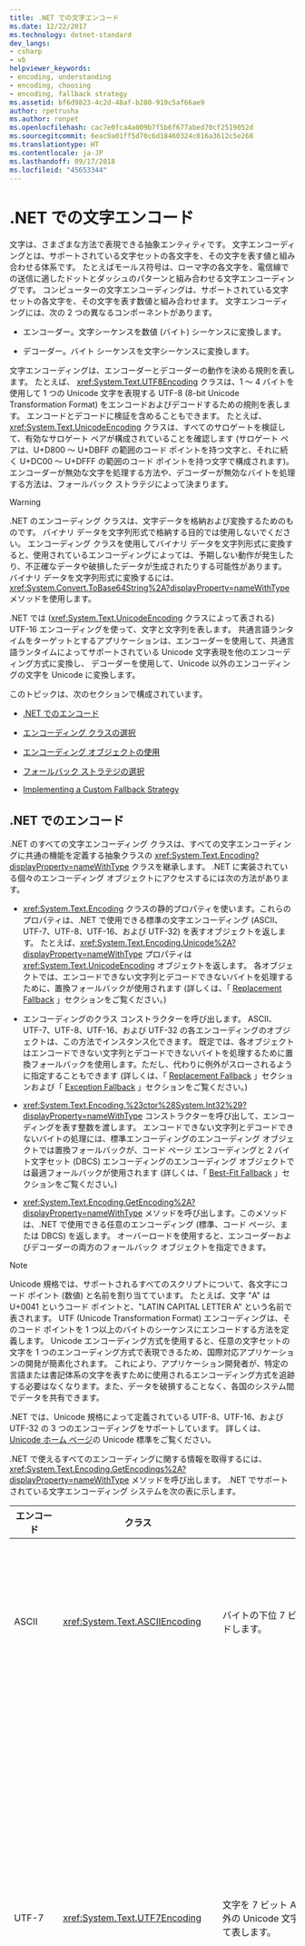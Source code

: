 ```yaml
---
title: .NET での文字エンコード
ms.date: 12/22/2017
ms.technology: dotnet-standard
dev_langs:
- csharp
- vb
helpviewer_keywords:
- encoding, understanding
- encoding, choosing
- encoding, fallback strategy
ms.assetid: bf6d9823-4c2d-48af-b280-919c5af66ae9
author: rpetrusha
ms.author: ronpet
ms.openlocfilehash: cac7e0fca4a009b7f5b6f677abed70cf2519052d
ms.sourcegitcommit: 6eac9a01ff5d70c6d18460324c016a3612c5e268
ms.translationtype: HT
ms.contentlocale: ja-JP
ms.lasthandoff: 09/17/2018
ms.locfileid: "45653344"
---
```

# <a name="character-encoding-in-net"></a>.NET での文字エンコード
文字は、さまざまな方法で表現できる抽象エンティティです。 文字エンコーディングとは、サポートされている文字セットの各文字を、その文字を表す値と組み合わせる体系です。 たとえばモールス符号は、ローマ字の各文字を、電信線での送信に適したドットとダッシュのパターンと組み合わせる文字エンコーディングです。 コンピューターの文字エンコーディングは、サポートされている文字セットの各文字を、その文字を表す数値と組み合わせます。 文字エンコーディングには、次の 2 つの異なるコンポーネントがあります。  
  
-   エンコーダー。文字シーケンスを数値 (バイト) シーケンスに変換します。  
  
-   デコーダー。バイト シーケンスを文字シーケンスに変換します。  
  
 文字エンコーディングは、エンコーダーとデコーダーの動作を決める規則を表します。 たとえば、 <xref:System.Text.UTF8Encoding> クラスは、1 ～ 4 バイトを使用して 1 つの Unicode 文字を表現する UTF-8 (8-bit Unicode Transformation Format) をエンコードおよびデコードするための規則を表します。 エンコードとデコードに検証を含めることもできます。 たとえば、 <xref:System.Text.UnicodeEncoding> クラスは、すべてのサロゲートを検証して、有効なサロゲート ペアが構成されていることを確認します (サロゲート ペアは、U+D800 ～ U+DBFF の範囲のコード ポイントを持つ文字と、それに続く U+DC00 ～ U+DFFF の範囲のコード ポイントを持つ文字で構成されます)。エンコーダーが無効な文字を処理する方法や、デコーダーが無効なバイトを処理する方法は、フォールバック ストラテジによって決まります。  
  
> [!WARNING]
>  .NET のエンコーディング クラスは、文字データを格納および変換するためのものです。 バイナリ データを文字列形式で格納する目的では使用しないでください。 エンコーディング クラスを使用してバイナリ データを文字列形式に変換すると、使用されているエンコーディングによっては、予期しない動作が発生したり、不正確なデータや破損したデータが生成されたりする可能性があります。 バイナリ データを文字列形式に変換するには、<xref:System.Convert.ToBase64String%2A?displayProperty=nameWithType> メソッドを使用します。  
  
 .NET では (<xref:System.Text.UnicodeEncoding> クラスによって表される) UTF-16 エンコーディングを使って、文字と文字列を表します。 共通言語ランタイムをターゲットとするアプリケーションは、エンコーダーを使用して、共通言語ランタイムによってサポートされている Unicode 文字表現を他のエンコーディング方式に変換し、 デコーダーを使用して、Unicode 以外のエンコーディングの文字を Unicode に変換します。  
  
 このトピックは、次のセクションで構成されています。  
  
-   [.NET でのエンコード](../../../docs/standard/base-types/character-encoding.md#Encodings)  
  
-   [エンコーディング クラスの選択](../../../docs/standard/base-types/character-encoding.md#Selecting)  
  
-   [エンコーディング オブジェクトの使用](../../../docs/standard/base-types/character-encoding.md#Using)  
  
-   [フォールバック ストラテジの選択](../../../docs/standard/base-types/character-encoding.md#FallbackStrategy)  
  
-   [Implementing a Custom Fallback Strategy](../../../docs/standard/base-types/character-encoding.md#Custom)  
  
<a name="Encodings"></a>   
## <a name="encodings-in-net"></a>.NET でのエンコード  
 .NET のすべての文字エンコーディング クラスは、すべての文字エンコーディングに共通の機能を定義する抽象クラスの <xref:System.Text.Encoding?displayProperty=nameWithType> クラスを継承します。 .NET に実装されている個々のエンコーディング オブジェクトにアクセスするには次の方法があります。  
  
-   <xref:System.Text.Encoding> クラスの静的プロパティを使います。これらのプロパティは、.NET で使用できる標準の文字エンコーディング (ASCII、UTF-7、UTF-8、UTF-16、および UTF-32) を表すオブジェクトを返します。 たとえば、<xref:System.Text.Encoding.Unicode%2A?displayProperty=nameWithType> プロパティは <xref:System.Text.UnicodeEncoding> オブジェクトを返します。 各オブジェクトでは、エンコードできない文字列とデコードできないバイトを処理するために、置換フォールバックが使用されます (詳しくは、「 [Replacement Fallback](../../../docs/standard/base-types/character-encoding.md#Replacement) 」セクションをご覧ください。)  
  
-   エンコーディングのクラス コンストラクターを呼び出します。 ASCII、UTF-7、UTF-8、UTF-16、および UTF-32 の各エンコーディングのオブジェクトは、この方法でインスタンス化できます。 既定では、各オブジェクトはエンコードできない文字列とデコードできないバイトを処理するために置換フォールバックを使用します。ただし、代わりに例外がスローされるように指定することもできます (詳しくは、「 [Replacement Fallback](../../../docs/standard/base-types/character-encoding.md#Replacement) 」セクションおよび「 [Exception Fallback](../../../docs/standard/base-types/character-encoding.md#Exception) 」セクションをご覧ください。)  
  
-   <xref:System.Text.Encoding.%23ctor%28System.Int32%29?displayProperty=nameWithType> コンストラクターを呼び出して、エンコーディングを表す整数を渡します。 エンコードできない文字列とデコードできないバイトの処理には、標準エンコーディングのエンコーディング オブジェクトでは置換フォールバックが、コード ページ エンコーディングと 2 バイト文字セット (DBCS) エンコーディングのエンコーディング オブジェクトでは最適フォールバックが使用されます (詳しくは、「 [Best-Fit Fallback](../../../docs/standard/base-types/character-encoding.md#BestFit) 」セクションをご覧ください。)  
  
-   <xref:System.Text.Encoding.GetEncoding%2A?displayProperty=nameWithType> メソッドを呼び出します。このメソッドは、.NET で使用できる任意のエンコーディング (標準、コード ページ、または DBCS) を返します。 オーバーロードを使用すると、エンコーダーおよびデコーダーの両方のフォールバック オブジェクトを指定できます。  
  
> [!NOTE]
>  Unicode 規格では、サポートされるすべてのスクリプトについて、各文字にコード ポイント (数値) と名前を割り当てています。 たとえば、文字 "A" は U+0041 というコード ポイントと、"LATIN CAPITAL LETTER A" という名前で表されます。 UTF (Unicode Transformation Format) エンコーディングは、そのコード ポイントを 1 つ以上のバイトのシーケンスにエンコードする方法を定義します。 Unicode エンコーディング方式を使用すると、任意の文字セットの文字を 1 つのエンコーディング方式で表現できるため、国際対応アプリケーションの開発が簡素化されます。 これにより、アプリケーション開発者が、特定の言語または書記体系の文字を表すために使用されるエンコーディング方式を追跡する必要はなくなります。また、データを破損することなく、各国のシステム間でデータを共有できます。  
>   
>  .NET では、Unicode 規格によって定義されている UTF-8、UTF-16、および UTF-32 の 3 つのエンコーディングをサポートしています。 詳しくは、[Unicode ホーム ページ](https://www.unicode.org/)の Unicode 標準をご覧ください。  
  
 .NET で使えるすべてのエンコーディングに関する情報を取得するには、<xref:System.Text.Encoding.GetEncodings%2A?displayProperty=nameWithType> メソッドを呼び出します。 .NET でサポートされている文字エンコーディング システムを次の表に示します。  
  
|エンコード|クラス|説明|長所/短所|  
|--------------|-----------|-----------------|-------------------------------|  
|ASCII|<xref:System.Text.ASCIIEncoding>|バイトの下位 7 ビットを使用して、限られた範囲の文字をエンコードします。|ASCII エンコーディングでは、U+0000 から U+007F までの文字値しかサポートされていないため、ほとんどの場合、国際対応アプリケーションでは ASCII エンコーディングの使用は不適切です。|  
|UTF-7|<xref:System.Text.UTF7Encoding>|文字を 7 ビット ASCII 文字のシーケンスとして表します。 ASCII 以外の Unicode 文字は、ASCII 文字のエスケープ シーケンスによって表します。|UTF-7 は、メールやニュースグループなどのプロトコルをサポートします。 ただし、UTF-7 は特に安全でも堅牢でもありません。 場合によっては、1 ビットの変更により、UTF-7 文字列全体の解釈が完全に変わる場合があります。 他の場合には、異なる UTF-7 文字列がエンコードによって同じテキストになる可能性もあります。 ASCII 以外の文字を含むシーケンスの場合、UTF-7 は UTF-8 よりも多くの空間を必要とし、エンコードとデコードに時間がかかります。 したがって、可能であれば、UTF-7 ではなく UTF-8 を使用してください。|  
|UTF-8|<xref:System.Text.UTF8Encoding>|各 Unicode コード ポイントが、1 バイトから 4 バイトのシーケンスとして表現されます。|UTF-8 では、8 ビット データ サイズがサポートされており、既存の多くのオペレーティング システムに対応できます。 ASCII 範囲の文字については、UTF-8 は ASCII エンコーディングと一致し、より広範な文字を提供します。 ただし、CJK (中国語、日本語、韓国語) スクリプトでは、UTF-8 の各文字に 3 バイトが必要となることがあり、データ サイズが UTF-16 より大きくなる可能性があります。 ただし、CJK 範囲によるサイズの増加が HTML タグなどの ASCII データのサイズによって相殺されることもあります。|  
|UTF-16|<xref:System.Text.UnicodeEncoding>|各 Unicode コード ポイントが、1 つまたは 2 つの 16 ビット整数のシーケンスとして表現されます。 ほとんどの一般的な Unicode 文字で必要とされる UTF-16 コード ポイントは 1 つだけです。ただし、Unicode の補助文字 (U+10000 以上) には 2 つの UTF-16 サロゲート コード ポイントが必要です。 リトル エンディアンとビッグ エンディアンの両方のバイト順をサポートしています。|UTF-16 エンコーディングは、共通言語ランタイムでは <xref:System.Char> および <xref:System.String> の値を表現するために、Windows オペレーティング システムでは `WCHAR` の値を表現するために使用されています。|  
|UTF-32|<xref:System.Text.UTF32Encoding>|各 Unicode コード ポイントが 32 ビット整数として表現されます。 リトル エンディアンとビッグ エンディアンの両方のバイト順をサポートしています。|UTF-32 エンコーディングは、エンコードされた空白がきわめて重要な意味を持つオペレーティング システムで、アプリケーションが UTF-16 エンコーディングのサロゲート コード ポイント動作を回避する必要がある場合に使用します。 ディスプレイ上でレンダリングされる 1 つのグリフも複数の UTF-32 文字でエンコードされることがあります。|  
|ANSI/ISO エンコーディング||さまざまなコード ページがサポートされています。 Windows オペレーティング システムでは、特定の言語または言語グループをサポートするためにコード ページが使用されます。 .NET でサポートされているコード ページの一覧表については、<xref:System.Text.Encoding> クラスを参照してください。 特定のコード ページのエンコーディング オブジェクトを取得するには、<xref:System.Text.Encoding.GetEncoding%28System.Int32%29?displayProperty=nameWithType> メソッドを呼び出します。|コード ページには、0 から始まる 256 個のコード ポイントが含まれています。 コード ポイント 0 ～ 127 は、ほとんどのコード ページで ASCII 文字セットを表しますが、コード ポイント 128 ～ 255 が表す文字は、コード ページによって異なります。 たとえば、コード ページ 1252 には、英語、ドイツ語、フランス語などのラテン語書記体系の文字を表す文字コードが含まれています。 このコード ページ 1252 の最後の 128 個のコード ポイントには、アクセント記号付き文字が含まれています。 また、コード ページ 1253 には、ギリシャ語書記体系で必要とされる文字コードが含まれています。 このコード ページ 1253 の最後の 128 個のコード ポイントには、ギリシャ文字が含まれています。 このため、ANSI コード ページに依存するアプリケーションでギリシャ語とドイツ語を同じテキスト ストリームに格納する場合には、参照先コード ページを示す識別子を含める必要があります。|  
|2 バイト文字セット (DBCS) エンコーディング||中国語、日本語、韓国語など、256 個以上の文字から成る言語をサポートします。 DBCS では、コード ポイントのペア (2 バイト) が 1 つの文字を表します。 DBCS エンコーディングでは、<xref:System.Text.Encoding.IsSingleByte%2A?displayProperty=nameWithType> プロパティは `false` を返します。 特定の DBCS のエンコーディング オブジェクトを取得するには、<xref:System.Text.Encoding.GetEncoding%28System.Int32%29?displayProperty=nameWithType> メソッドを呼び出します。|DBCS では、コード ポイントのペア (2 バイト) が 1 つの文字を表します。 アプリケーションで DBCS データを処理する場合、DBCS 文字の最初のバイト (先頭バイト) は、その後に続く後続バイトと組み合わせて処理されます。 このスキームでは、日本語や中国語など、2 種類の言語を組み合わせて同じデータ ストリームで使用することはできません。これは、2 バイト コード ポイントのペアが表す文字が、コード ページによって異なるためです。|  
  
 これらのエンコーディングを使用することにより、Unicode 文字だけでなく、レガシ アプリケーションで最もよく使用されているエンコーディングにも対応できます。 また、 <xref:System.Text.Encoding> から派生するクラスを定義し、そのメンバーをオーバーライドして、カスタム エンコーディングを作成することもできます。  
  
### <a name="platform-notes-includenetcoreincludesnet-core-mdmd"></a>プラットフォームに関する注意事項: [!INCLUDE[net_core](../../../includes/net-core-md.md)]  
 既定で、 [!INCLUDE[net_core](../../../includes/net-core-md.md)] では、コード ページ 28591 以外のコード ページ エンコーディングや Unicode エンコーディング (UTF-8 や UTF-16 など) を使用できません。 ただし、使うアプリに、.NET を対象とする標準の Windows アプリに含まれているコード ページ エンコーディングを追加できます。 詳細については、「 <xref:System.Text.CodePagesEncodingProvider> 」のトピックを参照してください。  
  
<a name="Selecting"></a>   
## <a name="selecting-an-encoding-class"></a>エンコーディング クラスの選択  
 アプリケーションで使用するエンコーディングを選択できる場合は、Unicode エンコーディング (できれば <xref:System.Text.UTF8Encoding> または <xref:System.Text.UnicodeEncoding>) を使用するようにしてください (.NET でサポートされている Unicode エンコーディングには、そのほかに <xref:System.Text.UTF32Encoding> もあります)。  
  
 ASCII エンコーディング (<xref:System.Text.ASCIIEncoding>) を使用しようとしている場合は、代わりに <xref:System.Text.UTF8Encoding> を選択してください。 この 2 つのエンコーディングは、ASCII 文字セットに対する動作は変わりませんが、 <xref:System.Text.UTF8Encoding> には次のような利点があります。  
  
-   すべての Unicode 文字を表現できます ( <xref:System.Text.ASCIIEncoding> でサポートされているのは U+0000 ～ U+007F の Unicode 文字値だけです)。  
  
-   エラー検出に対応しており、セキュリティも強化されます。  
  
-   できるだけ高速になるように調整されているため、他のエンコーディングよりも高速です。 全体が ASCII のコンテンツの場合でも、 <xref:System.Text.UTF8Encoding> で実行される演算は、 <xref:System.Text.ASCIIEncoding>で実行される演算よりも高速になります。  
  
 <xref:System.Text.ASCIIEncoding> は、レガシ アプリケーションの場合にのみ使用を検討するようにしてください。 ただし、レガシ アプリケーションでも、次のような理由で <xref:System.Text.UTF8Encoding> の方が適していることもあります (既定の設定の場合)。  
  
-   厳密には ASCII でないコンテンツがアプリケーションに含まれている場合、それを <xref:System.Text.ASCIIEncoding>でエンコードすると、ASCII 以外の各文字は疑問符 (?) としてエンコードされます。 アプリケーションがこのデータをデコードすると、情報は失われます。  
  
-   厳密には ASCII でないコンテンツがアプリケーションに含まれている場合、それを <xref:System.Text.UTF8Encoding>でエンコードすると、結果を ASCII として解釈しようとしても一見理解不能になります。 ただし、アプリケーションがこのデータを UTF-8 デコーダーを使用してデコードすると、データのラウンド トリップが正常に行われます。  
  
 Web アプリケーションでは、Web 要求への応答としてクライアントに送信される文字に、クライアントで使用されているエンコーディングが反映されるようにする必要があります。 ほとんどの場合は、ユーザーが期待するエンコーディングでテキストを表示するために、<xref:System.Web.HttpResponse.ContentEncoding%2A?displayProperty=nameWithType> プロパティを <xref:System.Web.HttpRequest.ContentEncoding%2A?displayProperty=nameWithType> プロパティの戻り値に設定する必要があります。  
  
<a name="Using"></a>   
## <a name="using-an-encoding-object"></a>エンコーディング オブジェクトの使用  
 エンコーダーは、文字列 (通常は Unicode 文字) を対応する数値 (バイト) に変換します。 たとえば、ASCII エンコーダーを使用すると、Unicode 文字を ASCII に変換してコンソールに表示することができます。 この変換を実行するには、<xref:System.Text.Encoding.GetBytes%2A?displayProperty=nameWithType> メソッドを呼び出します。 エンコードされた文字列を格納するために必要なバイト数をエンコードの実行前に確認するには、 <xref:System.Text.Encoding.GetByteCount%2A> メソッドを呼び出します。  
  
 次の例では、1 つのバイト配列を使用して、文字列を 2 つの個別の操作でエンコードしています。 バイト配列内の次の ASCII エンコード済みバイト セットの開始位置を示すインデックスが保持されています。 この例では、<xref:System.Text.ASCIIEncoding.GetByteCount%28System.String%29?displayProperty=nameWithType> メソッドを呼び出して、エンコードされた文字列を格納するために十分な大きさがバイト配列にあるかどうかを確認します。 次に、<xref:System.Text.ASCIIEncoding.GetBytes%28System.String%2CSystem.Int32%2CSystem.Int32%2CSystem.Byte%5B%5D%2CSystem.Int32%29?displayProperty=nameWithType> メソッドを呼び出して、文字列の文字をエンコードします。  
  
 [!code-csharp[Conceptual.Encoding#8](../../../samples/snippets/csharp/VS_Snippets_CLR/conceptual.encoding/cs/getbytes1.cs#8)]
 [!code-vb[Conceptual.Encoding#8](../../../samples/snippets/visualbasic/VS_Snippets_CLR/conceptual.encoding/vb/getbytes1.vb#8)]  
  
 デコーダーは、特定の文字エンコーディングが反映されたバイト配列を、文字配列または文字列の一連の文字に変換します。 バイト配列を文字配列にデコードするには、<xref:System.Text.Encoding.GetChars%2A?displayProperty=nameWithType> メソッドを呼び出します。 バイト配列を文字列にデコードするには、 <xref:System.Text.Encoding.GetString%2A> メソッドを呼び出します。 デコードされたバイトを格納するために必要な文字数をデコードの実行前に確認するには、 <xref:System.Text.Encoding.GetCharCount%2A> メソッドを呼び出します。  
  
 次の例では、3 つの文字列をエンコードした後、1 つの文字配列にデコードしています。 文字配列内の次のデコード済み文字セットの開始位置を示すインデックスが保持されています。 この例では、 <xref:System.Text.ASCIIEncoding.GetCharCount%2A> メソッドを呼び出して、デコードされたすべての文字を格納するために十分な大きさが文字配列にあるかどうかを確認します。 次に、<xref:System.Text.ASCIIEncoding.GetChars%28System.Byte%5B%5D%2CSystem.Int32%2CSystem.Int32%2CSystem.Char%5B%5D%2CSystem.Int32%29?displayProperty=nameWithType> メソッドを呼び出して、バイト配列をデコードします。  
  
 [!code-csharp[Conceptual.Encoding#9](../../../samples/snippets/csharp/VS_Snippets_CLR/conceptual.encoding/cs/getchars1.cs#9)]
 [!code-vb[Conceptual.Encoding#9](../../../samples/snippets/visualbasic/VS_Snippets_CLR/conceptual.encoding/vb/getchars1.vb#9)]  
  
 <xref:System.Text.Encoding> から派生するクラスのエンコード メソッドとデコード メソッドは、データ全体を処理するように設計されています。つまり、エンコードまたはデコードするすべてのデータが 1 回のメソッド呼び出しで渡されます。 ただし、場合によっては、データがストリームで提供され、エンコードまたはデコードするデータを複数の読み取り操作で取得しなければならないこともあります。 このような場合は、エンコード操作またはデコード操作で、前回の実行時に保存した状態を呼び出す必要があります。 <xref:System.Text.Encoder> および <xref:System.Text.Decoder> から派生するクラスのメソッドでは、複数のメソッド呼び出しにまたがるエンコード操作とデコード操作を処理できます。  
  
 特定のエンコーディングの <xref:System.Text.Encoder> オブジェクトは、そのエンコーディングの <xref:System.Text.Encoding.GetEncoder%2A?displayProperty=nameWithType> プロパティから取得できます。 特定のエンコーディングの <xref:System.Text.Decoder> オブジェクトは、そのエンコーディングの <xref:System.Text.Encoding.GetDecoder%2A?displayProperty=nameWithType> プロパティから取得できます。 デコード操作の場合、<xref:System.Text.Decoder> から派生するクラスに含まれるのは <xref:System.Text.Decoder.GetChars%2A?displayProperty=nameWithType> メソッドだけで、<xref:System.Text.Encoding.GetString%2A?displayProperty=nameWithType> に対応するメソッドはありません。  
  
 次の例は、Unicode のバイト配列のデコードに <xref:System.Text.Encoding.GetChars%2A?displayProperty=nameWithType> メソッドを使用する場合と <xref:System.Text.Decoder.GetChars%2A?displayProperty=nameWithType> メソッドを使用する場合の違いを示しています。 この例では、いくつかの Unicode 文字を含む文字列をファイルにエンコードした後、この 2 つのデコード メソッドを使用して一度に 10 バイトずつデコードしています。 10 番目と 11 番目のバイトに出現するサロゲート ペアは、別のメソッド呼び出しでデコードされます。 出力を見るとわかるように、<xref:System.Text.Encoding.GetChars%2A?displayProperty=nameWithType> メソッドではこれらのバイトが正しくデコードされず、U+FFFD (REPLACEMENT CHARACTER) に置き換えられます。 一方、<xref:System.Text.Decoder.GetChars%2A?displayProperty=nameWithType> メソッドでは、このバイト配列が正しくデコードされて、元の文字列を取得できます。  
  
 [!code-csharp[Conceptual.Encoding#10](../../../samples/snippets/csharp/VS_Snippets_CLR/conceptual.encoding/cs/stream1.cs#10)]
 [!code-vb[Conceptual.Encoding#10](../../../samples/snippets/visualbasic/VS_Snippets_CLR/conceptual.encoding/vb/stream1.vb#10)]  
  
<a name="FallbackStrategy"></a>   
## <a name="choosing-a-fallback-strategy"></a>フォールバック ストラテジの選択  
 メソッドから文字のエンコードまたはデコードを行おうとしたときにマッピングが存在しない場合は、失敗したマッピングの処理方法を決めるフォールバック ストラテジを実装する必要があります。 次の 3 種類のフォールバック ストラテジがあります。  
  
-   Best-Fit Fallback  
  
-   Replacement Fallback  
  
-   Exception Fallback  
  
> [!IMPORTANT]
>  エンコード操作で最も一般的な問題は、Unicode 文字を特定のコード ページ エンコーディングにマップできない場合に発生します。 デコード操作で最も一般的な問題は、無効なバイト シーケンスを有効な Unicode 文字に変換できない場合に発生します。 そのため、個々のエンコーディング オブジェクトで使用されるフォールバック ストラテジを把握しておく必要があります。 エンコーディング オブジェクトをインスタンス化するときには、可能な限り、そのオブジェクトで使用されるフォールバック ストラテジを指定するようにしてください。  
  
<a name="BestFit"></a>   
### <a name="best-fit-fallback"></a>Best-Fit Fallback  
 ターゲット エンコード内に厳密な一致がない文字について、エンコーダーは類似した文字へのマッピングを試みることができます (最適フォールバックは主にエンコード時の問題であり、デコード時の問題ではありません。 Unicode に正常にマッピングできない文字を含むコード ページはほとんどありません)。最適フォールバックは、<xref:System.Text.Encoding.GetEncoding%28System.Int32%29?displayProperty=nameWithType> および <xref:System.Text.Encoding.GetEncoding%28System.String%29?displayProperty=nameWithType> の各オーバーロードによって取得されるコード ページ エンコーディングと 2 バイト文字セット エンコーディングの既定のフォールバック ストラテジです。  
  
> [!NOTE]
>  .NET の Unicode エンコーディング クラス (<xref:System.Text.UTF8Encoding>、<xref:System.Text.UnicodeEncoding>、および <xref:System.Text.UTF32Encoding>) では、理論上すべての文字セットのすべての文字がサポートされているため、これらのクラスを使用すると最適フォールバックの問題を解消できます。  
  
 最適なストラテジはコード ページごとに異なります。 たとえば、全角のアルファベットがより一般的な半角のアルファベットにマッピングされるコード ページもあれば、 そのようなマッピングが行われないコード ページもあります。 積極的な最適ストラテジでも、一部のエンコーディングの一部の文字には可能な対応がない場合があります。 たとえば、中国語の漢字からコード ページ 1252 への適切なマッピングはありません。 その場合は、置換文字列が使用されます。 既定では、この文字列は単一の QUESTION MARK (疑問符) (U+003F) です。  
  
> [!NOTE]
>  最適なストラテジは、詳細には文書化されていません。 ただし、いくつかのコード ページは、[Unicode コンソーシアム](https://www.unicode.org/Public/MAPPINGS/VENDORS/MICSFT/WindowsBestFit/)の Web サイトで文書化されています。 マッピング ファイルを解釈する方法について詳しくは、そのフォルダーの **readme.txt** ファイルをご覧ください。
  
 次の例では、コード ページ 1252 (西ヨーロッパ言語の Windows コード ページ) を使用して、最適マッピングとその欠点を示しています。 まず、<xref:System.Text.Encoding.GetEncoding%28System.Int32%29?displayProperty=nameWithType> メソッドを使用して、コード ページ 1252 のエンコーディング オブジェクトを取得します。 このエンコーディング オブジェクトは、サポートされていない Unicode 文字に対して既定で最適マッピングを使用します。 次に、スペースで区切られた 3 つの非 ASCII 文字 (CIRCLED LATIN CAPITAL LETTER S (U+24C8)、SUPERSCRIPT FIVE (U+2075)、および INFINITY (U+221E)) を含む文字列をインスタンス化します。 出力を見るとわかるように、この文字列をエンコードすると、スペースを除く元の 3 つの文字が、QUESTION MARK (U+003F)、DIGIT FIVE (U+0035)、および DIGIT EIGHT (U+0038) に置き換えられます。 DIGIT EIGHT は、サポートされていない INFINITY 文字の代替として最適とは言えません。QUESTION MARK は、元の文字に対応するマッピングがなかったことを示します。  
  
 [!code-csharp[Conceptual.Encoding#1](../../../samples/snippets/csharp/VS_Snippets_CLR/conceptual.encoding/cs/bestfit1.cs#1)]
 [!code-vb[Conceptual.Encoding#1](../../../samples/snippets/visualbasic/VS_Snippets_CLR/conceptual.encoding/vb/bestfit1.vb#1)]  
  
 最適マッピングは、Unicode データをコード ページ データにエンコードする <xref:System.Text.Encoding> オブジェクトの既定の動作です。レガシ アプリケーションの中には、この動作に依存するものがあります。 ただし、ほとんどの新しいアプリケーションでは、セキュリティ上の理由から、最適動作の使用を避ける必要があります。 たとえば、アプリケーションで、最適エンコードを使用してドメイン名を付けないでください。  
  
> [!NOTE]
>  エンコーディングに対してカスタムの最適フォールバック マッピングを実装することもできます。 詳しくは、「 [Implementing a Custom Fallback Strategy](../../../docs/standard/base-types/character-encoding.md#Custom) 」セクションをご覧ください。  
  
 エンコーディング オブジェクトの既定のフォールバック ストラテジが最適フォールバックである場合、<xref:System.Text.Encoding> オブジェクトを取得するときに別のフォールバック ストラテジを選択することもできます。そのためには、<xref:System.Text.Encoding.GetEncoding%28System.Int32%2CSystem.Text.EncoderFallback%2CSystem.Text.DecoderFallback%29?displayProperty=nameWithType> または <xref:System.Text.Encoding.GetEncoding%28System.String%2CSystem.Text.EncoderFallback%2CSystem.Text.DecoderFallback%29?displayProperty=nameWithType> のオーバーロードを呼び出します。 次のセクションでは、コード ページ 1252 にマップできない文字をアスタリスク (*) に置き換える例を紹介します。  
  
 [!code-csharp[Conceptual.Encoding#3](../../../samples/snippets/csharp/VS_Snippets_CLR/conceptual.encoding/cs/bestfit1a.cs#3)]
 [!code-vb[Conceptual.Encoding#3](../../../samples/snippets/visualbasic/VS_Snippets_CLR/conceptual.encoding/vb/bestfit1a.vb#3)]  
  
<a name="Replacement"></a>   
### <a name="replacement-fallback"></a>Replacement Fallback  
 ターゲット スキームに厳密な一致がなく、マップできる適切な文字もない文字について、アプリケーションで置換文字または置換文字列を指定することができます。 これは Unicode デコーダーの既定の動作です。Unicode デコーダーでは、デコードできない 2 バイトのシーケンスが REPLACEMENT_CHARACTER (U+FFFD) に置き換えられます。 また、 <xref:System.Text.ASCIIEncoding> クラスの既定の動作でもあり、その場合はエンコードまたはデコードできない文字が疑問符に置き換えられます。 次の例は、前の例の Unicode 文字列に対する文字置換を示しています。 出力を見るとわかるように、ASCII バイト値にデコードできない文字は 0x3F (疑問符に対応する ASCII コード) に置き換えられます。  
  
 [!code-csharp[Conceptual.Encoding#2](../../../samples/snippets/csharp/VS_Snippets_CLR/conceptual.encoding/cs/replacementascii.cs#2)]
 [!code-vb[Conceptual.Encoding#2](../../../samples/snippets/visualbasic/VS_Snippets_CLR/conceptual.encoding/vb/replacementascii.vb#2)]  
  
 .NET には、エンコード操作またはデコード操作で正確にマップできない文字を置換文字列に置き換える <xref:System.Text.EncoderReplacementFallback> クラスと <xref:System.Text.DecoderReplacementFallback> クラスが含まれています。 この置換文字列は、既定では疑問符ですが、クラス コンストラクターのオーバーロードを呼び出して別の文字列を選択することもできます。 通常は単一の文字を使用しますが、単一でなくてもかまいません。 次の例では、置換文字列としてアスタリスク (*) を使用する <xref:System.Text.EncoderReplacementFallback> オブジェクトをインスタンス化して、コード ページ 1252 のエンコーダーの動作を変更しています。  
  
 [!code-csharp[Conceptual.Encoding#3](../../../samples/snippets/csharp/VS_Snippets_CLR/conceptual.encoding/cs/bestfit1a.cs#3)]
 [!code-vb[Conceptual.Encoding#3](../../../samples/snippets/visualbasic/VS_Snippets_CLR/conceptual.encoding/vb/bestfit1a.vb#3)]  
  
> [!NOTE]
>  エンコーディング用の置換クラスを実装することもできます。 詳しくは、「 [Implementing a Custom Fallback Strategy](../../../docs/standard/base-types/character-encoding.md#Custom) 」セクションをご覧ください。  
  
 置換文字列としては、QUESTION MARK (U+003F) のほか、特に Unicode 文字列に正しく変換できないバイト シーケンスをデコードする場合に、Unicode REPLACEMENT CHARACTER (U+FFFD) がよく使用されます。 ただし、置換文字列は自由に選択できます。置換文字列に複数の文字を含めることもできます。  
  
<a name="Exception"></a>   
### <a name="exception-fallback"></a>例外フォールバック  
 最適フォールバックや置換文字列を提供する代わりに、エンコーダーで一連の文字をエンコードできない場合に <xref:System.Text.EncoderFallbackException> をスローしたり、デコーダーでバイト配列をデコードできない場合に <xref:System.Text.DecoderFallbackException> をスローしたりすることもできます。 エンコード操作およびデコード操作で例外をスローするには、<xref:System.Text.EncoderExceptionFallback> メソッドに <xref:System.Text.DecoderExceptionFallback> オブジェクトおよび <xref:System.Text.Encoding.GetEncoding%28System.String%2CSystem.Text.EncoderFallback%2CSystem.Text.DecoderFallback%29?displayProperty=nameWithType> オブジェクトを渡します。 次の例は、 <xref:System.Text.ASCIIEncoding> クラスによる例外フォールバックを示しています。  
  
 [!code-csharp[Conceptual.Encoding#4](../../../samples/snippets/csharp/VS_Snippets_CLR/conceptual.encoding/cs/exceptionascii.cs#4)]
 [!code-vb[Conceptual.Encoding#4](../../../samples/snippets/visualbasic/VS_Snippets_CLR/conceptual.encoding/vb/exceptionascii.vb#4)]  
  
> [!NOTE]
>  エンコード操作用のカスタム例外ハンドラーを実装することもできます。 詳しくは、「 [Implementing a Custom Fallback Strategy](../../../docs/standard/base-types/character-encoding.md#Custom) 」セクションをご覧ください。  
  
 <xref:System.Text.EncoderFallbackException> オブジェクトと <xref:System.Text.DecoderFallbackException> オブジェクトは、例外を引き起こした状況について以下の情報を提供します。  
  
-   <xref:System.Text.EncoderFallbackException> オブジェクトに含まれている <xref:System.Text.EncoderFallbackException.IsUnknownSurrogate%2A> メソッドにより、エンコードできない文字が不明なサロゲート ペアか (この場合は `true`が返されます)、不明な単一文字か (この場合は `false`が返されます) が示されます。 サロゲート ペアの文字は、<xref:System.Text.EncoderFallbackException.CharUnknownHigh%2A?displayProperty=nameWithType> プロパティと <xref:System.Text.EncoderFallbackException.CharUnknownLow%2A?displayProperty=nameWithType> プロパティから取得できます。 不明な単一文字は、<xref:System.Text.EncoderFallbackException.CharUnknown%2A?displayProperty=nameWithType> プロパティから取得できます。 また、<xref:System.Text.EncoderFallbackException.Index%2A?displayProperty=nameWithType> プロパティにより、エンコードできない最初の文字が見つかった文字列内の位置が示されます。  
  
-   <xref:System.Text.DecoderFallbackException> オブジェクトに含まれている <xref:System.Text.DecoderFallbackException.BytesUnknown%2A> プロパティにより、デコードできないバイト配列が返されます。 また、<xref:System.Text.DecoderFallbackException.Index%2A?displayProperty=nameWithType> プロパティにより、不明なバイトの開始位置が示されます。  
  
 <xref:System.Text.EncoderFallbackException> オブジェクトと <xref:System.Text.DecoderFallbackException> オブジェクトでは、例外に関する診断情報は十分に入手できますが、エンコード バッファーやデコード バッファーにアクセスすることはできません。 したがって、エンコード メソッド内またはデコード メソッド内で無効なデータを置換したり修正したりすることはできません。  
  
<a name="Custom"></a>   
## <a name="implementing-a-custom-fallback-strategy"></a>カスタム フォールバック ストラテジの実装  
 .NET には、コード ページによって内部的に実装される最適マッピングに加えて、フォールバック ストラテジを実装するための次のクラスが含まれています。  
  
-   <xref:System.Text.EncoderReplacementFallback> および <xref:System.Text.EncoderReplacementFallbackBuffer> 。エンコード操作中に文字を置換します。  
  
-   <xref:System.Text.DecoderReplacementFallback> および <xref:System.Text.DecoderReplacementFallbackBuffer> 。デコード操作中に文字を置換します。  
  
-   <xref:System.Text.EncoderExceptionFallback> および <xref:System.Text.EncoderExceptionFallbackBuffer> 。文字をエンコードできない場合に <xref:System.Text.EncoderFallbackException> をスローします。  
  
-   <xref:System.Text.DecoderExceptionFallback> および <xref:System.Text.DecoderExceptionFallbackBuffer> 。文字をデコードできない場合に <xref:System.Text.DecoderFallbackException> をスローします。  
  
 さらに、次の手順に従って、最適フォールバック、置換フォールバック、または例外フォールバックを使用するカスタム ソリューションを実装できます。  
  
1.  エンコード操作の場合は <xref:System.Text.EncoderFallback> 、デコード操作の場合は <xref:System.Text.DecoderFallback> の派生クラスを作成します。  
  
2.  エンコード操作の場合は <xref:System.Text.EncoderFallbackBuffer> 、デコード操作の場合は <xref:System.Text.DecoderFallbackBuffer> の派生クラスを作成します。  
  
3.  例外フォールバックにおいて、あらかじめ定義されている <xref:System.Text.EncoderFallbackException> クラスと <xref:System.Text.DecoderFallbackException> クラスが目的に合わない場合は、 <xref:System.Exception> や <xref:System.ArgumentException>などの例外オブジェクトから派生クラスを作成します。  
  
### <a name="deriving-from-encoderfallback-or-decoderfallback"></a>EncoderFallback または DecoderFallback からの派生  
 カスタム フォールバック ソリューションを実装するには、エンコード操作の場合は <xref:System.Text.EncoderFallback> 、デコード操作の場合は <xref:System.Text.DecoderFallback> を継承するクラスを作成する必要があります。 これらのクラスのインスタンスは <xref:System.Text.Encoding.GetEncoding%28System.String%2CSystem.Text.EncoderFallback%2CSystem.Text.DecoderFallback%29?displayProperty=nameWithType> メソッドに渡され、エンコーディング クラスとフォールバックの実装の仲介役として機能します。  
  
 エンコーダーまたはデコーダーのカスタム フォールバック ソリューションを作成するときには、次のメンバーを実装する必要があります。  
  
-   <xref:System.Text.EncoderFallback.MaxCharCount%2A?displayProperty=nameWithType> プロパティまたは <xref:System.Text.DecoderFallback.MaxCharCount%2A?displayProperty=nameWithType> プロパティ。最適、置換、例外の各フォールバックで単一の文字を置き換えるために返すことのできる文字の最大数を返します。 カスタム例外フォールバックの場合は 0 になります。  
  
-   <xref:System.Text.EncoderFallback.CreateFallbackBuffer%2A?displayProperty=nameWithType> メソッドまたは <xref:System.Text.DecoderFallback.CreateFallbackBuffer%2A?displayProperty=nameWithType> メソッド。<xref:System.Text.EncoderFallbackBuffer> または <xref:System.Text.DecoderFallbackBuffer> のカスタム実装を返します。 このメソッドは、エンコーダーで正しくエンコードできない文字が初めて検出されたとき、またはデコーダーで正しくデコードできないバイトが初めて検出されたときに呼び出されます。  
  
### <a name="deriving-from-encoderfallbackbuffer-or-decoderfallbackbuffer"></a>EncoderFallbackBuffer または DecoderFallbackBuffer からの派生  
 カスタム フォールバック ソリューションを実装するには、エンコード操作の場合は <xref:System.Text.EncoderFallbackBuffer> 、デコード操作の場合は <xref:System.Text.DecoderFallbackBuffer> を継承するクラスを作成する必要もあります。 これらのクラスのインスタンスは、 <xref:System.Text.EncoderFallback.CreateFallbackBuffer%2A> クラスおよび <xref:System.Text.EncoderFallback> クラスの <xref:System.Text.DecoderFallback> メソッドによって返されます。 <xref:System.Text.EncoderFallback.CreateFallbackBuffer%2A?displayProperty=nameWithType> メソッドは、エンコーダーでエンコードできない文字が初めて検出されたときに呼び出され、<xref:System.Text.DecoderFallback.CreateFallbackBuffer%2A?displayProperty=nameWithType> メソッドは、デコーダーでデコードできないバイトが検出されたときに呼び出されます。 <xref:System.Text.EncoderFallbackBuffer> クラスと <xref:System.Text.DecoderFallbackBuffer> クラスは、フォールバックの実装を提供します。 各インスタンスは、エンコードできない文字またはデコードできないバイト シーケンスを置き換えるフォールバック文字を含むバッファーを表します。  
  
 エンコーダーまたはデコーダーのカスタム フォールバック ソリューションを作成するときには、次のメンバーを実装する必要があります。  
  
-   <xref:System.Text.EncoderFallbackBuffer.Fallback%2A?displayProperty=nameWithType> メソッドまたは <xref:System.Text.DecoderFallbackBuffer.Fallback%2A?displayProperty=nameWithType> メソッド。 <xref:System.Text.EncoderFallbackBuffer.Fallback%2A?displayProperty=nameWithType> は、エンコーダーによって呼び出され、エンコードできない文字に関する情報をフォールバック バッファーに提供します。 エンコードされる文字はサロゲート ペアである場合もあるため、このメソッドはオーバーロードされます。 最初のオーバーロードには、エンコードされる文字と、その文字列内のインデックスが渡されます。 2 番目のオーバーロードには、上位および下位のサロゲートと、その文字列内のインデックスが渡されます。 <xref:System.Text.DecoderFallbackBuffer.Fallback%2A?displayProperty=nameWithType> メソッドは、デコーダーによって呼び出され、デコードできないバイトに関する情報をフォールバック バッファーに提供します。 このメソッドには、デコードできないバイト配列と、最初のバイトのインデックスが渡されます。 フォールバック メソッドは、フォールバック バッファーが最適な文字または置換文字を提供できる場合は `true` 、それ以外の場合は `false`を返します。 例外フォールバックの場合は例外をスローします。  
  
-   <xref:System.Text.EncoderFallbackBuffer.GetNextChar%2A?displayProperty=nameWithType> メソッドまたは <xref:System.Text.DecoderFallbackBuffer.GetNextChar%2A?displayProperty=nameWithType> メソッド。フォールバック バッファーから次の文字を取得するために、エンコーダーまたはデコーダーによって繰り返し呼び出されます。 すべてのフォールバック文字を返し終わったら、このメソッドは U+0000 を返す必要があります。  
  
-   <xref:System.Text.EncoderFallbackBuffer.Remaining%2A?displayProperty=nameWithType> プロパティまたは <xref:System.Text.DecoderFallbackBuffer.Remaining%2A?displayProperty=nameWithType> プロパティ。フォールバック バッファー内の残りの文字数を返します。  
  
-   <xref:System.Text.EncoderFallbackBuffer.MovePrevious%2A?displayProperty=nameWithType> メソッドまたは <xref:System.Text.DecoderFallbackBuffer.MovePrevious%2A?displayProperty=nameWithType> メソッド。フォールバック バッファー内の現在の位置を前の文字に移動します。  
  
-   <xref:System.Text.EncoderFallbackBuffer.Reset%2A?displayProperty=nameWithType> メソッドまたは <xref:System.Text.DecoderFallbackBuffer.Reset%2A?displayProperty=nameWithType> メソッド。フォールバック バッファーを再初期化します。  
  
 フォールバックの実装が最適フォールバックまたは置換フォールバックの場合は、 <xref:System.Text.EncoderFallbackBuffer> と <xref:System.Text.DecoderFallbackBuffer> の派生クラスで、2 つのプライベート インスタンス フィールド (バッファー内の正確な文字数と、次に返される文字のインデックス) も保持します。  
  
### <a name="an-encoderfallback-example"></a>EncoderFallback の例  
 前の例では、置換フォールバックを使用して、対応する ASCII 文字がない Unicode 文字をアスタリスク (*) に置き換えました。 次の例では、代わりに最適フォールバックのカスタム実装を使用して、非 ASCII 文字のマッピングを改善しています。  
  
 次のコードでは、 `CustomMapper` から派生する <xref:System.Text.EncoderFallback> という名前のクラスを定義して、非 ASCII 文字の最適マッピングを処理します。 このクラスの `CreateFallbackBuffer` メソッドは、 `CustomMapperFallbackBuffer` の実装を提供する <xref:System.Text.EncoderFallbackBuffer> オブジェクトを返します。 `CustomMapper` クラスは、 <xref:System.Collections.Generic.Dictionary%602> オブジェクトを使用して、サポートされていない Unicode 文字 (キー値) と、それらに対応する 8 ビット文字とのマッピングを格納します (64 ビット整数の 2 つの連続するバイトに格納されます)。 このマッピングをフォールバック バッファーで使用できるようにするには、 `CustomMapper` のインスタンスを `CustomMapperFallbackBuffer` のクラス コンストラクターにパラメーターとして渡します。 最も長いマッピングは Unicode 文字 U+221E に対応する文字列 "INF" なので、 `MaxCharCount` プロパティは 3 を返します。  
  
 [!code-csharp[Conceptual.Encoding#5](../../../samples/snippets/csharp/VS_Snippets_CLR/conceptual.encoding/cs/custom1.cs#5)]
 [!code-vb[Conceptual.Encoding#5](../../../samples/snippets/visualbasic/VS_Snippets_CLR/conceptual.encoding/vb/custom1.vb#5)]  
  
 次のコードでは、 `CustomMapperFallbackBuffer` から派生する <xref:System.Text.EncoderFallbackBuffer>クラスを定義しています。 `CustomMapper` インスタンスで定義されている、最適マッピングを含むディクショナリは、クラス コンストラクターから取得できます。 このクラスの `Fallback` メソッドは、ASCII エンコーダーでエンコードできない Unicode 文字がマッピング ディクショナリで定義されている場合は `true` を返し、それ以外の場合は `false`を返します。 フォールバックのたびに、プライベート変数 `count` は返される残りの文字数を示し、プライベート変数 `index` は次に返される文字の文字列バッファー内 ( `charsToReturn`内) の位置を示します。  
  
 [!code-csharp[Conceptual.Encoding#6](../../../samples/snippets/csharp/VS_Snippets_CLR/conceptual.encoding/cs/custom1.cs#6)]
 [!code-vb[Conceptual.Encoding#6](../../../samples/snippets/visualbasic/VS_Snippets_CLR/conceptual.encoding/vb/custom1.vb#6)]  
  
 次のコードでは、`CustomMapper` オブジェクトをインスタンス化して、そのインスタンスを <xref:System.Text.Encoding.GetEncoding%28System.String%2CSystem.Text.EncoderFallback%2CSystem.Text.DecoderFallback%29?displayProperty=nameWithType> メソッドに渡しています。 出力を見るとわかるように、この最適フォールバックの実装では、元の文字列の 3 つの非 ASCII 文字が正しく処理されます。  
  
 [!code-csharp[Conceptual.Encoding#7](../../../samples/snippets/csharp/VS_Snippets_CLR/conceptual.encoding/cs/custom1.cs#7)]
 [!code-vb[Conceptual.Encoding#7](../../../samples/snippets/visualbasic/VS_Snippets_CLR/conceptual.encoding/vb/custom1.vb#7)]  
  
## <a name="see-also"></a>関連項目

- <xref:System.Text.Encoder>  
- <xref:System.Text.Decoder>  
- <xref:System.Text.DecoderFallback>  
- <xref:System.Text.Encoding>  
- <xref:System.Text.EncoderFallback>  
- [グローバライズとローカライズ](../../../docs/standard/globalization-localization/index.md)
